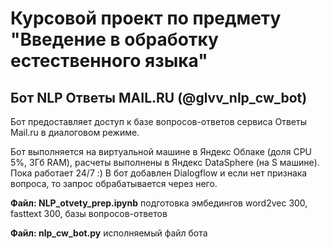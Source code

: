 # Курсовой проект по предмету "Введение в обработку естественного языка"
## Бот NLP Ответы MAIL.RU (@glvv_nlp_cw_bot)

Бот предоставляет доступ к базе вопросов-ответов сервиса Ответы Mail.ru в диалоговом режиме.

Бот выполняется на виртуальной машине в Яндекс Облаке (доля CPU 5%, 3Гб RAM), расчеты выполнены в Яндекс DataSphere (на S машине). Пока работает 24/7 :)
В бот добавлен Dialogflow и если нет признака вопроса, то запрос обрабатывается через него.

__Файл: NLP_otvety_prep.ipynb__ подготовка эмбедингов word2vec 300, fasttext 300, базы вопросов-ответов

__Файл: nlp_cw_bot.py__ исполняемый файл бота
